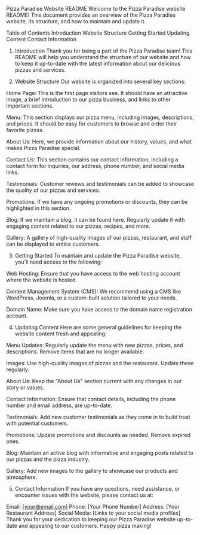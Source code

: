 Pizza Paradise Website README
Welcome to the Pizza Paradise website README! This document provides an overview of the Pizza Paradise website, its structure, and how to maintain and update it.

Table of Contents
Introduction
Website Structure
Getting Started
Updating Content
Contact Information

1. Introduction
Thank you for being a part of the Pizza Paradise team! This README will help you understand the structure of our website and how to keep it up-to-date with the latest information about our delicious pizzas and services.

2. Website Structure
Our website is organized into several key sections:

Home Page: This is the first page visitors see. It should have an attractive image, a brief introduction to our pizza business, and links to other important sections.

Menu: This section displays our pizza menu, including images, descriptions, and prices. It should be easy for customers to browse and order their favorite pizzas.

About Us: Here, we provide information about our history, values, and what makes Pizza Paradise special.

Contact Us: This section contains our contact information, including a contact form for inquiries, our address, phone number, and social media links.

Testimonials: Customer reviews and testimonials can be added to showcase the quality of our pizzas and services.

Promotions: If we have any ongoing promotions or discounts, they can be highlighted in this section.

Blog: If we maintain a blog, it can be found here. Regularly update it with engaging content related to our pizzas, recipes, and more.

Gallery: A gallery of high-quality images of our pizzas, restaurant, and staff can be displayed to entice customers.

3. Getting Started
To maintain and update the Pizza Paradise website, you'll need access to the following:

Web Hosting: Ensure that you have access to the web hosting account where the website is hosted.

Content Management System (CMS): We recommend using a CMS like WordPress, Joomla, or a custom-built solution tailored to your needs.

Domain Name: Make sure you have access to the domain name registration account.

4. Updating Content
Here are some general guidelines for keeping the website content fresh and appealing:

Menu Updates: Regularly update the menu with new pizzas, prices, and descriptions. Remove items that are no longer available.

Images: Use high-quality images of pizzas and the restaurant. Update these regularly.

About Us: Keep the "About Us" section current with any changes in our story or values.

Contact Information: Ensure that contact details, including the phone number and email address, are up-to-date.

Testimonials: Add new customer testimonials as they come in to build trust with potential customers.

Promotions: Update promotions and discounts as needed. Remove expired ones.

Blog: Maintain an active blog with informative and engaging posts related to our pizzas and the pizza industry.

Gallery: Add new images to the gallery to showcase our products and atmosphere.

5. Contact Information
If you have any questions, need assistance, or encounter issues with the website, please contact us at:

Email: [your@email.com]
Phone: [Your Phone Number]
Address: [Your Restaurant Address]
Social Media: [Links to your social media profiles]
Thank you for your dedication to keeping our Pizza Paradise website up-to-date and appealing to our customers. Happy pizza making!
